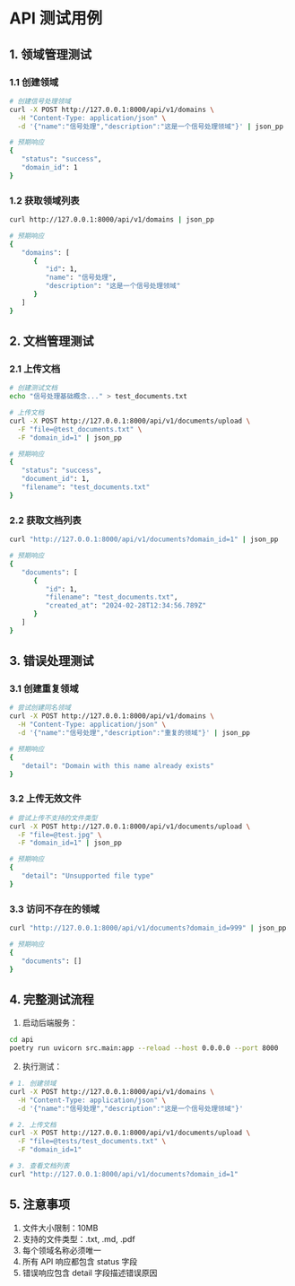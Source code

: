 # API 测试用例

## 1. 领域管理测试

### 1.1 创建领域
```bash
# 创建信号处理领域
curl -X POST http://127.0.0.1:8000/api/v1/domains \
  -H "Content-Type: application/json" \
  -d '{"name":"信号处理","description":"这是一个信号处理领域"}' | json_pp

# 预期响应
{
   "status": "success",
   "domain_id": 1
}
```

### 1.2 获取领域列表
```bash
curl http://127.0.0.1:8000/api/v1/domains | json_pp

# 预期响应
{
   "domains": [
      {
         "id": 1,
         "name": "信号处理",
         "description": "这是一个信号处理领域"
      }
   ]
}
```

## 2. 文档管理测试

### 2.1 上传文档
```bash
# 创建测试文档
echo "信号处理基础概念..." > test_documents.txt

# 上传文档
curl -X POST http://127.0.0.1:8000/api/v1/documents/upload \
  -F "file=@test_documents.txt" \
  -F "domain_id=1" | json_pp

# 预期响应
{
   "status": "success",
   "document_id": 1,
   "filename": "test_documents.txt"
}
```

### 2.2 获取文档列表
```bash
curl "http://127.0.0.1:8000/api/v1/documents?domain_id=1" | json_pp

# 预期响应
{
   "documents": [
      {
         "id": 1,
         "filename": "test_documents.txt",
         "created_at": "2024-02-28T12:34:56.789Z"
      }
   ]
}
```

## 3. 错误处理测试

### 3.1 创建重复领域
```bash
# 尝试创建同名领域
curl -X POST http://127.0.0.1:8000/api/v1/domains \
  -H "Content-Type: application/json" \
  -d '{"name":"信号处理","description":"重复的领域"}' | json_pp

# 预期响应
{
   "detail": "Domain with this name already exists"
}
```

### 3.2 上传无效文件
```bash
# 尝试上传不支持的文件类型
curl -X POST http://127.0.0.1:8000/api/v1/documents/upload \
  -F "file=@test.jpg" \
  -F "domain_id=1" | json_pp

# 预期响应
{
   "detail": "Unsupported file type"
}
```

### 3.3 访问不存在的领域
```bash
curl "http://127.0.0.1:8000/api/v1/documents?domain_id=999" | json_pp

# 预期响应
{
   "documents": []
}
```

## 4. 完整测试流程

1. 启动后端服务：
```bash
cd api
poetry run uvicorn src.main:app --reload --host 0.0.0.0 --port 8000
```

2. 执行测试：
```bash
# 1. 创建领域
curl -X POST http://127.0.0.1:8000/api/v1/domains \
  -H "Content-Type: application/json" \
  -d '{"name":"信号处理","description":"这是一个信号处理领域"}'

# 2. 上传文档
curl -X POST http://127.0.0.1:8000/api/v1/documents/upload \
  -F "file=@tests/test_documents.txt" \
  -F "domain_id=1"

# 3. 查看文档列表
curl "http://127.0.0.1:8000/api/v1/documents?domain_id=1"
```

## 5. 注意事项

1. 文件大小限制：10MB
2. 支持的文件类型：.txt, .md, .pdf
3. 每个领域名称必须唯一
4. 所有 API 响应都包含 status 字段
5. 错误响应包含 detail 字段描述错误原因 